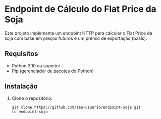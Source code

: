 # Endpoint de Cálculo do Flat Price da Soja

Este projeto implementa um endpoint HTTP para calcular o Flat Price da soja com base em preços futuros e um prêmio de exportação (basis).

## Requisitos

- Python 3.10 ou superior
- Pip (gerenciador de pacotes do Python)

## Instalação

1. Clone o repositório:

   ```bash
   git clone https://github.com/seu-usuario/endpoint-soja.git
   cd endpoint-soja